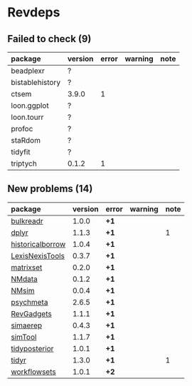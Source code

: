 # Revdeps

## Failed to check (9)

|package         |version |error |warning |note |
|:---------------|:-------|:-----|:-------|:----|
|beadplexr       |?       |      |        |     |
|bistablehistory |?       |      |        |     |
|ctsem           |3.9.0   |1     |        |     |
|loon.ggplot     |?       |      |        |     |
|loon.tourr      |?       |      |        |     |
|profoc          |?       |      |        |     |
|staRdom         |?       |      |        |     |
|tidyfit         |?       |      |        |     |
|triptych        |0.1.2   |1     |        |     |

## New problems (14)

|package          |version |error  |warning |note |
|:----------------|:-------|:------|:-------|:----|
|[bulkreadr](problems.md#bulkreadr)|1.0.0   |__+1__ |        |     |
|[dplyr](problems.md#dplyr)|1.1.3   |__+1__ |        |1    |
|[historicalborrow](problems.md#historicalborrow)|1.0.4   |__+1__ |        |     |
|[LexisNexisTools](problems.md#lexisnexistools)|0.3.7   |__+1__ |        |     |
|[matrixset](problems.md#matrixset)|0.2.0   |__+1__ |        |     |
|[NMdata](problems.md#nmdata)|0.1.2   |__+1__ |        |     |
|[NMsim](problems.md#nmsim)|0.0.4   |__+1__ |        |     |
|[psychmeta](problems.md#psychmeta)|2.6.5   |__+1__ |        |     |
|[RevGadgets](problems.md#revgadgets)|1.1.1   |__+1__ |        |     |
|[simaerep](problems.md#simaerep)|0.4.3   |__+1__ |        |     |
|[simTool](problems.md#simtool)|1.1.7   |__+1__ |        |     |
|[tidyposterior](problems.md#tidyposterior)|1.0.1   |__+1__ |        |     |
|[tidyr](problems.md#tidyr)|1.3.0   |__+1__ |        |1    |
|[workflowsets](problems.md#workflowsets)|1.0.1   |__+2__ |        |     |

